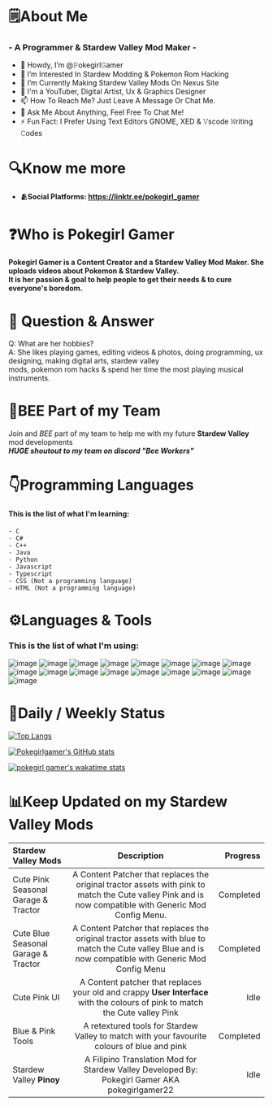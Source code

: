# **🗒️About Me**
### - A Programmer & Stardew Valley Mod Maker -
- 👋 Howdy, I’m @𝙿okegirl𝙶amer
- 👀 I’m Interested In Stardew Modding & Pokemon Rom Hacking
- 🌱 I’m Currently Making Stardew Valley Mods On Nexus Site
- 💞️ I'm a YouTuber, Digital Artist, Ux & Graphics Designer
- 📫 How To Reach Me? Just Leave A Message Or Chat Me.
- 💬 Ask Me About Anything, Feel Free To Chat Me!
- ⚡ Fun Fact: I Prefer Using Text Editors GNOME, XED & 𝚅scode 𝚆riting 𝙲odes

# **🔍Know me more**
- **🫂Social Platforms: https://linktr.ee/pokegirl_gamer**

# **❓Who is Pokegirl Gamer**
**Pokegirl Gamer is a Content Creator and a Stardew Valley Mod Maker. She uploads videos about Pokemon & Stardew Valley.\
It is her passion & goal to help people to get their needs & to cure everyone's boredom.**

# **📨 Question & Answer**

Q: What are her hobbies?\
A: She likes playing games, editing videos & photos, doing programming, ux designing, making digital arts, stardew valley\
mods, pokemon rom hacks & spend her time the most playing musical instruments.

# **🐝BEE Part of my Team**
Join and *BEE* part of my team to help me with my future **Stardew Valley** mod developments\
***HUGE shoutout to my team on discord "Bee Workers"***


# **👇Programming Languages**
#### This is the list of what I'm learning:
```
- C
- C#
- C++
- Java
- Python
- Javascript
- Typescript
- CSS (Not a programming language)
- HTML (Not a programming language)
```



# **⚙️Languages & Tools**
### This is the list of what I'm using:

![image](https://user-images.githubusercontent.com/104786400/232295397-f40e35f0-1473-4fee-829f-81da1642a960.png) ![image](https://user-images.githubusercontent.com/104786400/232295550-f1bbc137-4c4d-4aac-be6d-b5325b7972fe.png) ![image](https://user-images.githubusercontent.com/104786400/232295648-acfc9bf7-e533-41e5-9c6f-c56955655060.png) ![image](https://user-images.githubusercontent.com/104786400/232297096-31fa5bf5-623a-494f-bfa1-52b6f46d8c4e.png)
![image](https://user-images.githubusercontent.com/104786400/232297269-9251ba4a-479d-4c2b-95f6-deb262850371.png) ![image](https://user-images.githubusercontent.com/104786400/232297398-c4b7bed5-41c5-414c-8a99-1bb1f973e5d9.png) ![image](https://user-images.githubusercontent.com/104786400/232297713-40076d3f-3643-4d9c-ae0a-93262861d3c5.png) ![image](https://user-images.githubusercontent.com/104786400/232296616-e938796a-32bc-4666-9b43-ffcbc6affc89.png) ![image](https://user-images.githubusercontent.com/104786400/232296805-d4b3ed71-b8e5-4bdd-b40c-cad70d640b5e.png)
![image](https://user-images.githubusercontent.com/104786400/232297957-71b5878a-4254-47d9-8483-fe35eb24d2d3.png) ![image](https://user-images.githubusercontent.com/104786400/232298191-5e1bfe76-cb7a-4b22-9cae-83b7067ba4c7.png) ![image](https://user-images.githubusercontent.com/104786400/232298489-96ae9266-bd58-441e-b5d8-77471d0a45d5.png) ![image](https://user-images.githubusercontent.com/104786400/232298648-97e5e51e-5cb5-45f2-b2ba-a0b992a3f86f.png) ![image](https://user-images.githubusercontent.com/104786400/232299247-23d98175-1095-46af-a9ed-c68b2c8ecafb.png) ![image](https://user-images.githubusercontent.com/104786400/232299603-0fd2107f-69b7-45ba-8eb7-b04856a2d422.png) ![image](https://user-images.githubusercontent.com/104786400/232299708-5c991beb-0769-4456-adf6-860334938b62.png) ![image](https://user-images.githubusercontent.com/104786400/232299860-39caf6fd-8f05-4391-981f-2ef3ec649b30.png) 


# 📶Daily / Weekly Status


[![Top Langs](https://github-readme-stats.vercel.app/api/top-langs/?username=anuraghazra&hide_progress=true)](https://github.com/anuraghazra/github-readme-stats)


[![Pokegirlgamer's GitHub stats](https://github-readme-stats.vercel.app/api?username=pokegirlgamer)](https://github.com/anuraghazra/github-readme-stats)


[![pokegirl gamer's wakatime stats](https://github-readme-stats.vercel.app/api/wakatime?username=willianrod)](https://github.com/anuraghazra/github-readme-stats)



# **📊Keep Updated on my Stardew Valley Mods**


| Stardew Valley Mods      | Description | Progress     |
| :---        |    :----:   |          ---: |
| Cute Pink Seasonal Garage & Tractor      | A Content Patcher that replaces the original tractor assets with pink to match the Cute valley Pink and is now compatible with Generic Mod Config Menu.       | Completed  |
| Cute Blue Seasonal Garage & Tractor   | A Content Patcher that replaces the original tractor assets with blue to match the Cute valley Blue and is now compatible with Generic Mod Config Menu        | Completed |
| Cute Pink UI | A Content patcher that replaces your old and crappy **User Interface** with the colours of pink to match the Cute valley Pink | Idle |
| Blue & Pink Tools | A retextured tools for Stardew Valley to match with your favourite colours of blue and pink | Completed |
| Stardew Valley **Pinoy** | A Filipino Translation Mod for Stardew Valley Developed By: Pokegirl Gamer AKA pokegirlgamer22 | Idle |

<!---
Pokegirlgamer/Pokegirlgamer is a ✨ special ✨ repository because its `README.md` (this file) appears on your GitHub profile.
You can click the Preview link to take a look at your changes.
--->
